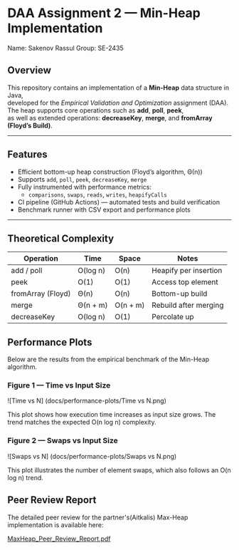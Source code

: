 # DAA Assignment 2 — Min-Heap Implementation

Name: Sakenov Rassul
Group: SE-2435


## Overview
This repository contains an implementation of a **Min-Heap** data structure in Java,  
developed for the *Empirical Validation and Optimization* assignment (DAA).  
The heap supports core operations such as **add**, **poll**, **peek**,  
as well as extended operations: **decreaseKey**, **merge**, and **fromArray (Floyd’s Build)**.

---

## Features
- Efficient bottom-up heap construction (Floyd’s algorithm, Θ(n))
- Supports `add`, `poll`, `peek`, `decreaseKey`, `merge`
- Fully instrumented with performance metrics:
    - `comparisons`, `swaps`, `reads`, `writes`, `heapifyCalls`
- CI pipeline (GitHub Actions) — automated tests and build verification
- Benchmark runner with CSV export and performance plots

---

## Theoretical Complexity

| Operation        | Time        | Space        | Notes                  |
|------------------|-------------|--------------|------------------------|
| add / poll       | O(log n)    | O(n)         | Heapify per insertion  |
| peek             | O(1)        | O(1)         | Access top element     |
| fromArray (Floyd)| Θ(n)        | O(n)         | Bottom-up build        |
| merge            | Θ(n + m)    | O(n + m)     | Rebuild after merging  |
| decreaseKey      | O(log n)    | O(1)         | Percolate up           |

## Performance Plots

Below are the results from the empirical benchmark of the Min-Heap algorithm.

### Figure 1 — Time vs Input Size
![Time vs N] (docs/performance-plots/Time vs N.png)

This plot shows how execution time increases as input size grows.
The trend matches the expected O(n log n) complexity.

### Figure 2 — Swaps vs Input Size
![Swaps vs N] (docs/performance-plots/Swaps vs N.png)

This plot illustrates the number of element swaps, 
which also follows an O(n log n) trend.

## Peer Review Report

The detailed peer review for the partner's(Aitkalis) 
Max-Heap implementation is available here:

[MaxHeap_Peer_Review_Report.pdf](docs/performance-plots/MaxHeap_Peer_Review_Report.pdf)


